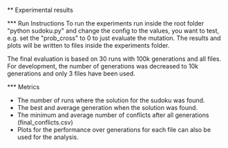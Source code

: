** Experimental results

*** Run Instructions
To run the experiments run inside the root folder "python sudoku.py" and change the config to the values, you want to test, e.g. set the "prob_cross" to 0 to just evaluate the mutation. The results and plots will be written to files inside the experiments folder.

The final evaluation is based on 30 runs with 100k generations and all files. For development, the number of generations was decreased to 10k generations and only 3 files have been used.



*** Metrics
- The number of runs where the solution for the sudoku was found.
- The best and average generation when the solution was found.
- The minimum and average number of conflicts after all generations (final_conflicts.csv)
- Plots for the performance over generations for each file can also be used for the analysis.